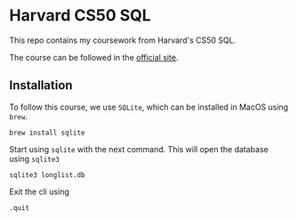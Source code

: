 # Harvard CS50 SQL
This repo contains my coursework from Harvard's CS50 SQL.

The course can be followed in the [official site](https://cs50.harvard.edu/sql/2023/).

## Installation
To follow this course, we use `SQLite`, which can be installed in MacOS using `brew`.
```
brew install sqlite
```
Start using `sqlite` with the next command. This will open the database using `sqlite3`
```
sqlite3 longlist.db
```

Exit the cli using
```
.quit
```
